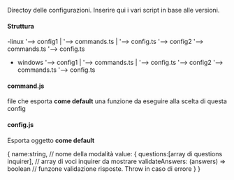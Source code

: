 Directoy delle configurazioni. Inserire qui i vari script in base alle versioni.

#### Struttura 

-linux
  '--> config1
  |     '--> commands.ts
  |     '--> config.ts
  '--> config2
        '--> commands.ts
        '--> config.ts    


- windows
  '--> config1
  |     '--> commands.ts
  |     '--> config.ts
  '--> config2
        '--> commands.ts
        '--> config.ts


#### command.js
file che esporta **come default** una funzione da eseguire alla scelta di questa config

#### config.js 
Esporta oggetto **come default**

{
    name:string, // nome della modalità
    value: {
        questions:[array di questions inquirer], // array di voci inquirer da mostrare
        validateAnswers: (answers) => boolean // funzone validazione risposte. Throw in caso di errore
    }
}